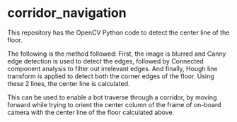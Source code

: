# corridor_navigation
This repository has the OpenCV Python code to detect the center line of the floor.

The following is the method followed:
First, the image is blurred and Canny edge detection is used to detect the edges, followed by Connected component analysis to filter out irrelevant edges.
And finally, Hough line transform is applied to detect both the corner edges of the floor.
Using these 2 lines, the center line is calculated.

This can be used to enable a bot traverse through a corridor, by moving forward while trying to orient the center column of the frame of on-board camera with the center line of the floor calculated above.
